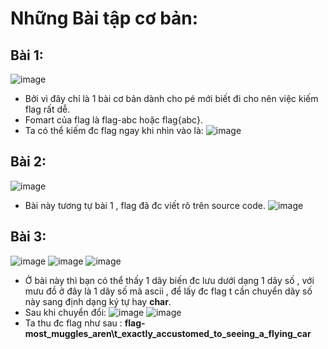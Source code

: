 # Những Bài tập cơ bản:
## Bài 1:
![image](https://user-images.githubusercontent.com/130078745/232746152-9f405edf-bbc5-4f3d-a59c-99172a8ab24e.png)
- Bởi vì đây chỉ là 1 bài cơ bản dành cho pé mới biết đi cho nên việc kiếm flag rất dễ.
- Fomart của flag là flag-abc hoặc flag{abc}.
- Ta có thể kiếm đc flag ngay khi nhìn vào là:
![image](https://user-images.githubusercontent.com/130078745/232747095-5c3baf33-f836-48b6-90da-39ecd76463d4.png)
## Bài 2:
![image](https://user-images.githubusercontent.com/130078745/232747270-b9bcb778-dcc1-4250-8a39-2220856a4556.png)
- Bài này tương tự bài 1 , flag đã đc viết rõ trên source code.
![image](https://user-images.githubusercontent.com/130078745/232747490-435ccc20-9710-44d3-8136-8f91e08bed94.png)
## Bài 3:
![image](https://user-images.githubusercontent.com/130078745/232747732-ed78a52f-3859-4cde-9c0a-dd73c76904a0.png)
![image](https://user-images.githubusercontent.com/130078745/232747840-4b145054-08ff-4096-a6bb-f3f51b81f4be.png)
![image](https://user-images.githubusercontent.com/130078745/232747921-0707bb16-d846-49f0-a925-4fa5142a38c8.png)
- Ở bài này thì bạn có thể thấy 1 dãy biến đc lưu dưới dạng 1 dãy số , với mưu đồ ở đây là 1 dãy số mã ascii , để lấy đc flag t cần chuyển dãy số này sang định dạng ký tự hay **char**.
- Sau khi chuyển đổi:
![image](https://user-images.githubusercontent.com/130078745/232749083-7a9c4e2f-0575-4c34-91f8-b4bb198439e9.png)
![image](https://user-images.githubusercontent.com/130078745/232749128-46399822-4469-4d3c-a3d8-e9bce6bd40dc.png)
- Ta thu đc flag như sau : **flag-most_muggles_aren\t_exactly_accustomed_to_seeing_a_flying_car**
